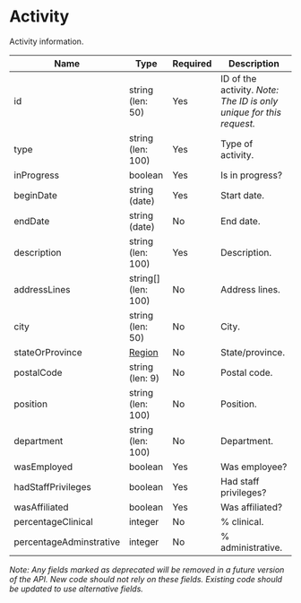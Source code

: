 # Activity

Activity information.

| Name | Type | Required | Description |
| - | - | - | - |
| id | string (len: 50) | Yes | ID of the activity. *Note: The ID is only unique for this request.* |
| type | string (len: 100) | Yes | Type of activity. |
| inProgress | boolean | Yes | Is in progress? |
| beginDate | string (date) | Yes | Start date. |
| endDate | string (date) | No | End date. |
| description | string (len: 100) | Yes | Description. |
| addressLines | string[] (len: 100) | No | Address lines. |
| city | string (len: 50) | No | City. |
| stateOrProvince | [Region](region.md) | No | State/province. |
| postalCode | string (len: 9) | No | Postal code. |
| position | string (len: 100) | No | Position. |
| department | string (len: 100) | No | Department. |
| wasEmployed | boolean | Yes | Was employee? |
| hadStaffPrivileges | boolean | Yes | Had staff privileges? |
| wasAffiliated | boolean | Yes | Was affiliated? |
| percentageClinical | integer | No | % clinical. |
| percentageAdminstrative | integer | No | % administrative. |

*Note: Any fields marked as deprecated will be removed in a future version of the API. New code should not rely on these fields. Existing code should be updated to use alternative fields.*
